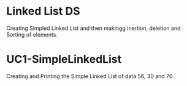 # Linked List DS
Creating Simpled Linked List and then makingg inertion, deletion and Sorting of elements.

# UC1-SimpleLinkedList
Creating and Printing the Simple Linked List of data 56, 30 and 70.
